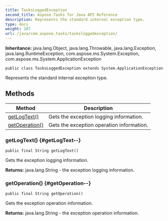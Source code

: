 ```yaml
---
title: TasksLoggedException
second_title: Aspose.Tasks for Java API Reference
description: Represents the standard internal exception type.
type: docs
weight: 287
url: /java/com.aspose.tasks/tasksloggedexception/
---
```


**Inheritance:**
java.lang.Object, java.lang.Throwable, java.lang.Exception, java.lang.RuntimeException, com.aspose.ms.System.Exception, com.aspose.ms.System.ApplicationException
```
public class TasksLoggedException extends System.ApplicationException
```

Represents the standard internal exception type.
## Methods

| Method | Description |
| --- | --- |
| [getLogText()](#getLogText--) | Gets the exception logging information. |
| [getOperation()](#getOperation--) | Gets the exception operation information. |
### getLogText() {#getLogText--}
```
public final String getLogText()
```


Gets the exception logging information.

**Returns:**
java.lang.String - the exception logging information.
### getOperation() {#getOperation--}
```
public final String getOperation()
```


Gets the exception operation information.

**Returns:**
java.lang.String - the exception operation information.
